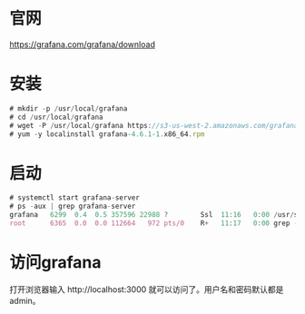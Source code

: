 # 官网
https://grafana.com/grafana/download

# 安装
``` javascript
# mkdir -p /usr/local/grafana
# cd /usr/local/grafana
# wget -P /usr/local/grafana https://s3-us-west-2.amazonaws.com/grafana-releases/release/grafana-4.6.1-1.x86_64.rpm
# yum -y localinstall grafana-4.6.1-1.x86_64.rpm
```

# 启动
``` javascript
# systemctl start grafana-server
# ps -aux | grep grafana-server
grafana   6299  0.4  0.5 357596 22988 ?        Ssl  11:16   0:00 /usr/sbin/grafana-server --config=/etc/grafana/grafana.ini --pidfile=/var/run/grafana/grafana-server.pid cfg:default.paths.logs=/var/log/grafana cfg:default.paths.data=/var/lib/grafana cfg:default.paths.plugins=/var/lib/grafana/plugins
root      6365  0.0  0.0 112664   972 pts/0    R+   11:17   0:00 grep --color=auto grafana-server
```

# 访问grafana
打开浏览器输入 http://localhost:3000 就可以访问了。用户名和密码默认都是admin。
